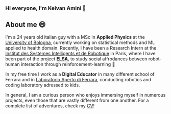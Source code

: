 ### Hi everyone, I'm Keivan Amini 👋

## About me 😄
I'm a 24 years old italian guy with a MSc in **Applied Physics** at the [University of Bologna](https://www.unibo.it/it), currently working on statistical methods and ML applied to health domain. Recently, I have been a Research Intern at the [Institut des Systèmes Intelligents et de Robotique](https://www.isir.upmc.fr/isir/presentation/?lang=en) in Paris, where I have been part of the project [**ELSA**](https://www.isir.upmc.fr/projects/elsa/?lang=en), to study social affrodances between robot-human interaction through reinforcement-learning 🤖

In my free time I work as a **Digital Educator** in many different school of Ferrara and in [Laboratorio Aperto di Ferrara](https://laboratorioapertoferrara.it/), conducting robotics and coding laboratory adressed to kids.

In general, I am a curious person who enjoys immersing myself in numerous projects, even those that are vastly different from one another. For a complete list of adventures, check my [CV](https://www.unibo.it/sitoweb/keivan.amini2/download/en/Keivan_Amini_CV-ENG.pdf)!










<!--
**keivan-amini/keivan-amini** is a ✨ _special_ ✨ repository because its `README.md` (this file) appears on your GitHub profile.

Here are some ideas to get you started:

- 🔭 I’m currently working on ...
- 🌱 I’m currently learning ...
- 👯 I’m looking to collaborate on ...
- 🤔 I’m looking for help with ...
- 💬 Ask me about ...
- 📫 How to reach me: ...
- 😄 Pronouns: ...
- ⚡ Fun fact: ...
-->
